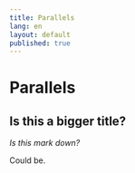 ```yaml
---
title: Parallels
lang: en
layout: default
published: true
---
```



# Parallels

## Is this a bigger title?

*Is this mark down?*

Could be.

